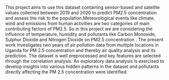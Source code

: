 This project aims to use this dataset containing sensor-based and satellite values collected between 2019 and 2020 to predict PM2.5 concentration and assess the risk to the population.Meteorological events like climate, wind and emissions from human activities are two categories of main contributing factors of PM2.5. So in this project we are considering the influence of temperature, humidity and pollutants like Carbon Monoxide, Sulphur Dioxide and Nitrogen Dioxide on PM2.5 concentration .
The present work investigates two years of air pollution data from multiple locations in Uganda  for PM 2.5 concentration and thereby air quality analysis and its prediction. The dataset is well preprocessed and key features are selected through the correlation analysis. An exploratory data analysis is exercised to develop insights into various hidden patterns in the dataset and pollutants directly affecting the PM 2.5 concentration  were identified.


